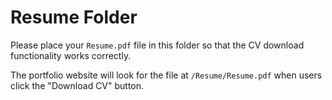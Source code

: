 
# Resume Folder

Please place your `Resume.pdf` file in this folder so that the CV download functionality works correctly.

The portfolio website will look for the file at `/Resume/Resume.pdf` when users click the "Download CV" button.
